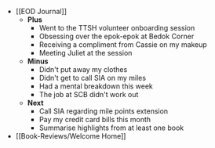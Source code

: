 - [[EOD Journal]]
	- **Plus**
		- Went to the TTSH volunteer onboarding session
		- Obsessing over the epok-epok at Bedok Corner
		- Receiving a compliment from Cassie on my makeup
		- Meeting Juliet at the session
	- **Minus**
		- Didn't put away my clothes
		- Didn't get to call SIA on my miles
		- Had a mental breakdown this week
		- The job at SCB didn't work out
	- **Next**
		- Call SIA regarding mile points extension
		- Pay my credit card bills this month
		- Summarise highlights from at least one book
- [[Book-Reviews/Welcome Home]]